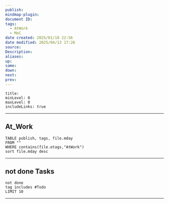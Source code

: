 ```yaml
---
publish: 
mindmap-plugin: 
document ID: 
tags:
  - AtWork
  - MoC
date created: 2025/01/18 22:56
date modified: 2025/04/13 17:28
source: 
Description: 
aliases: 
up: 
same: 
down: 
next: 
prev:
---
```


```table-of-contents
title: 
minLevel: 0
maxLevel: 0
includeLinks: true
```

---

## At_Work

  ```dataview
  TABLE publish, tags, file.mday
  FROM ""
  WHERE contains(file.etags,"AtWork")
  sort file.mday desc
  ```

  ---

## not done Tasks

```tasks
not done
tag includes #Todo
LIMIT 10
```

---
